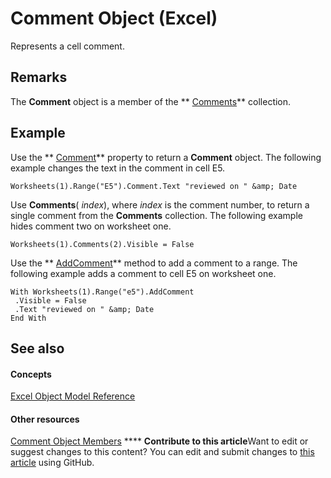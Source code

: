 
# Comment Object (Excel)

Represents a cell comment.


## Remarks

 The **Comment** object is a member of the ** [Comments](f43bf021-1e46-10cf-09bf-070fc6a2c81a.md)** collection.


## Example

Use the  ** [Comment](94c07e38-f232-3fba-f08c-878d3848ac55.md)** property to return a **Comment** object. The following example changes the text in the comment in cell E5.


```
Worksheets(1).Range("E5").Comment.Text "reviewed on " &amp; Date
```

Use  **Comments**( _index_), where  _index_ is the comment number, to return a single comment from the **Comments** collection. The following example hides comment two on worksheet one.




```
Worksheets(1).Comments(2).Visible = False
```

Use the  ** [AddComment](89bbacad-4655-bcc1-8010-2ab367cc7b31.md)** method to add a comment to a range. The following example adds a comment to cell E5 on worksheet one.




```
With Worksheets(1).Range("e5").AddComment 
 .Visible = False 
 .Text "reviewed on " &amp; Date 
End With
```


## See also


#### Concepts


 [Excel Object Model Reference](11ea8598-8a20-92d5-f98b-0da04263bf2c.md)
#### Other resources


 [Comment Object Members](b2ed3262-4479-83e9-28a1-8d61870db1f1.md)
****   **Contribute to this article**Want to edit or suggest changes to this content? You can edit and submit changes to  [this article](https://github.com/jhershey00/VBA_Excel_Test/OpenXMLCon/articles/3627e9be-2a28-9dc5-c822-ad42857134e3.md) using GitHub.

